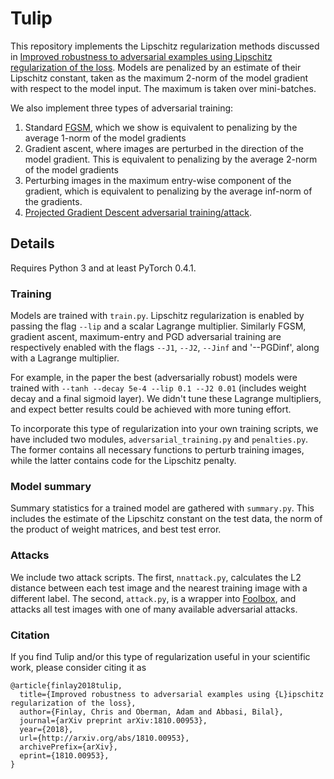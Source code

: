 # Tulip
This repository implements the Lipschitz regularization methods discussed in 
[Improved robustness to adversarial examples using Lipschitz regularization of the loss](https://arxiv.org/abs/1810.00953).
Models are penalized by an estimate of their Lipschitz constant, taken as the maximum 2-norm of the model gradient with 
respect to the model input. The maximum is taken over mini-batches.

We also implement three types of adversarial training: 
1. Standard [FGSM](https://arxiv.org/abs/1412.6572), which we show is equivalent to penalizing by the average 1-norm of the model gradients
2. Gradient ascent, where images are perturbed in the direction of the model gradient. This is equivalent to penalizing by the average 2-norm of the model gradients
3. Perturbing images in the maximum entry-wise component of the gradient, which is equivalent to penalizing by the average inf-norm of the gradients.
4. [Projected Gradient Descent adversarial training/attack](https://arxiv.org/pdf/1706.06083.pdf).
## Details
Requires Python 3 and at least PyTorch 0.4.1.

### Training
Models are trained with `train.py`. Lipschitz regularization is enabled by passing 
the flag `--lip` and a scalar Lagrange multiplier. Similarly FGSM, gradient ascent, maximum-entry and PGD adversarial training
are respectively enabled with the flags `--J1`, `--J2`, `--Jinf` and '--PGDinf', along with a Lagrange multiplier.

For example, in the paper the best (adversarially robust) models were trained with `--tanh --decay 5e-4 --lip 0.1 --J2 0.01` 
(includes weight decay and a final sigmoid layer). We didn't tune these Lagrange multipliers, 
and expect better results could be achieved with more tuning effort.

To incorporate this type of regularization into your own training scripts, we have included two modules, 
`adversarial_training.py` and `penalties.py`. The former contains all necessary functions to perturb training images, 
while the latter contains code for the Lipschitz penalty.

### Model summary
Summary statistics for a trained model are gathered with `summary.py`. This includes the estimate of the Lipschitz constant 
on the test data, the norm of the product of weight matrices, and best test error.

### Attacks
We include two attack scripts. The first, `nnattack.py`, calculates the L2 distance between each 
test image and the nearest training image with a different label.
The second, `attack.py`, is a wrapper into [Foolbox](https://github.com/bethgelab/foolbox),
and attacks all test images with one of many available adversarial attacks.

### Citation
If you find Tulip and/or this type of regularization useful in your scientific work, please consider citing it as
```
@article{finlay2018tulip,
  title={Improved robustness to adversarial examples using {L}ipschitz regularization of the loss},
  author={Finlay, Chris and Oberman, Adam and Abbasi, Bilal},
  journal={arXiv preprint arXiv:1810.00953},
  year={2018},
  url={http://arxiv.org/abs/1810.00953},
  archivePrefix={arXiv},
  eprint={1810.00953},
}
```
